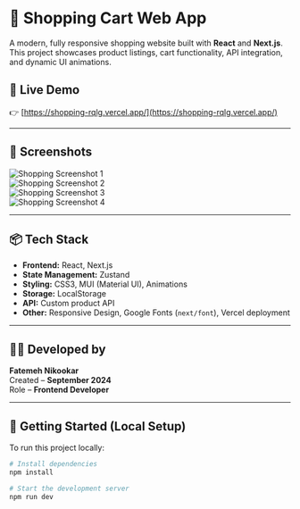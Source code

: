 # 🛒 Shopping Cart Web App

A modern, fully responsive shopping website built with **React** and **Next.js**.  
This project showcases product listings, cart functionality, API integration, and dynamic UI animations.

## 🔗 Live Demo

👉 [https://shopping-rqlg.vercel.app/](https://shopping-rqlg.vercel.app/)

---

## 📸 Screenshots

![Shopping Screenshot 1](https://github.com/user-attachments/assets/11a4ebe0-82a0-422e-b71a-be2c93c49d2c)  
![Shopping Screenshot 2](https://github.com/user-attachments/assets/baba3092-9740-4a00-8b2c-39bb6bcf28b5)  
![Shopping Screenshot 3](https://github.com/user-attachments/assets/f45f144a-10dc-4d6d-9ca0-b4828c1c5881)  
![Shopping Screenshot 4](https://github.com/user-attachments/assets/c784c570-2886-485a-82f4-8cada5ca2a86)

---

## 📦 Tech Stack

- **Frontend:** React, Next.js
- **State Management:** Zustand
- **Styling:** CSS3, MUI (Material UI), Animations
- **Storage:** LocalStorage
- **API:** Custom product API
- **Other:** Responsive Design, Google Fonts (`next/font`), Vercel deployment

---

## 👩‍💻 Developed by

**Fatemeh Nikookar**  
Created – **September 2024**  
Role – **Frontend Developer**

---

## 🚀 Getting Started (Local Setup)

To run this project locally:

```bash
# Install dependencies
npm install

# Start the development server
npm run dev
